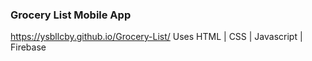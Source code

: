 ### Grocery List Mobile App
https://ysbllcby.github.io/Grocery-List/
Uses HTML | CSS | Javascript | Firebase
